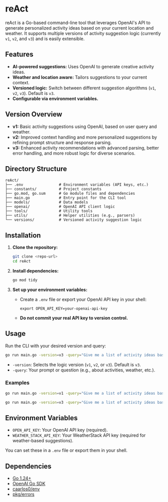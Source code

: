# reAct

reAct is a Go-based command-line tool that leverages OpenAI's API to generate personalized activity ideas based on your current location and weather. It supports multiple versions of activity suggestion logic (currently `v1`, `v2`, and `v3`) and is easily extensible.

## Features

- **AI-powered suggestions:** Uses OpenAI to generate creative activity ideas.
- **Weather and location aware:** Tailors suggestions to your current context.
- **Versioned logic:** Switch between different suggestion algorithms (`v1`, `v2`, `v3`). Default is `v3`.
- **Configurable via environment variables.**

## Version Overview

- **v1:** Basic activity suggestions using OpenAI, based on user query and weather.
- **v2:** Improved context handling and more personalized suggestions by refining prompt structure and response parsing.
- **v3:** Enhanced activity recommendations with advanced parsing, better error handling, and more robust logic for diverse scenarios.

## Directory Structure

```
reAct/
├── .env                # Environment variables (API keys, etc.)
├── constants/          # Project constants
├── go.mod, go.sum      # Go module files and dependencies
├── main.go             # Entry point for the CLI tool
├── models/             # Data models
├── openai/             # OpenAI API client logic
├── tools/              # Utility tools
├── utils/              # Helper utilities (e.g., parsers)
└── versions/           # Versioned activity suggestion logic
```

## Installation

1. **Clone the repository:**
   ```bash
   git clone <repo-url>
   cd reAct
   ```

2. **Install dependencies:**
   ```bash
   go mod tidy
   ```

3. **Set up your environment variables:**
   - Create a `.env` file or export your OpenAI API key in your shell:
     ```
     export OPEN_API_KEY=your-openai-api-key
     ```
   - **Do not commit your real API key to version control.**

## Usage

Run the CLI with your desired version and query:

```bash
go run main.go -version=v3 -query="Give me a list of activity ideas based on my current location and weather"
```

- `-version`: Selects the logic version (`v1`, `v2`, or `v3`). Default is `v3`.
- `-query`: Your prompt or question (e.g., about activities, weather, etc.).

### Examples

```bash
go run main.go -version=v1 -query="Give me a list of activity ideas based on my current location and weather"
```

```bash
go run main.go -version=v3 -query="Give me a list of activity ideas based on my current location and weather"
```

## Environment Variables

- `OPEN_API_KEY`: Your OpenAI API key (required).
- `WEATHER_STACK_API_KEY`: Your WeatherStack API key (required for weather-based suggestions).

You can set these in a `.env` file or export them in your shell.

## Dependencies

- [Go 1.24+](https://golang.org/)
- [OpenAI Go SDK](https://github.com/openai/openai-go)
- [caarlos0/env](https://github.com/caarlos0/env)
- [pkg/errors](https://github.com/pkg/errors)
